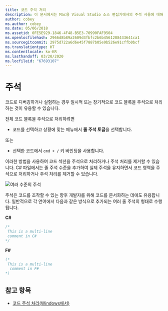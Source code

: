 ```yaml
---
title: 코드 주석 처리
description: 이 문서에서는 Mac용 Visual Studio 소스 편집기에서의 주석 사용에 대해 설명합니다.
author: cobey
ms.author: cobey
ms.date: 05/06/2018
ms.assetid: 0FE5E929-1846-4F48-B5E3-70990FAF9504
ms.openlocfilehash: 2966d8b89a2609d3fbfc2b6b4561288433641ca1
ms.sourcegitcommit: 2975d722a6d6e45f7887b05e9b526e91cffb0bcf
ms.translationtype: HT
ms.contentlocale: ko-KR
ms.lasthandoff: 03/20/2020
ms.locfileid: "67693107"
---
```

# <a name="comments"></a>주석

코드로 디버깅하거나 실험하는 경우 일시적 또는 장기적으로 코드 블록을 주석으로 처리하는 것이 유용할 수 있습니다.

전체 코드 블록을 주석으로 처리하려면

* 코드를 선택하고 상황에 맞는 메뉴에서 **줄 주석 토글**을 선택합니다.

또는

* 선택한 코드에서 `cmd + /` 키 바인딩을 사용합니다.

이러한 방법을 사용하여 코드 섹션을 주석으로 처리하거나 주석 처리를 제거할 수 있습니다. C# 파일에서는 줄 주석 수준을 추가하여 실제 주석을 유지하면서 코드 영역을 주석으로 처리하거나 주석 처리를 제거할 수 있습니다.

![여러 수준의 주석](media/source-editor-image8.png)

주석은 코드를 조작할 수 있는 향후 개발자를 위해 코드를 문서화하는 데에도 유용합니다. 일반적으로 각 언어에서 다음과 같은 방식으로 추가되는 여러 줄 주석의 형태로 수행됩니다.

**C#**

```csharp
/*
 This is a multi-line
 comment in C#
*/
```

**F#**

```fsharp
(*
 This is a multi-line
  comment in F#
*)
```

## <a name="see-also"></a>참고 항목

- [코드 주석 처리(Windows에서)](/visualstudio/ide/quickstart-editor#comment-out-code)